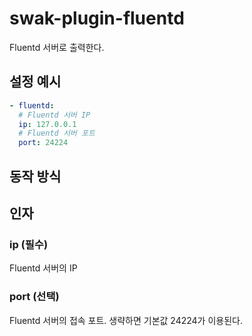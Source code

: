 # swak-plugin-fluentd

Fluentd 서버로 출력한다.

## 설정 예시

```yml
- fluentd:
  # Fluentd 서버 IP
  ip: 127.0.0.1
  # Fluentd 서버 포트
  port: 24224
```

## 동작 방식

## 인자

### ip (필수)
Fluentd 서버의 IP

### port (선택)
Fluentd 서버의 접속 포트. 생략하면 기본값 24224가 이용된다.
